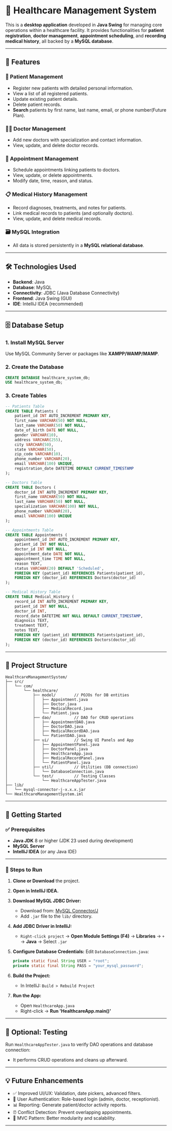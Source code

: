 # 🏥 Healthcare Management System

This is a **desktop application** developed in **Java Swing** for managing core operations within a healthcare facility. It provides functionalities for **patient registration**, **doctor management**, **appointment scheduling**, and **recording medical history**, all backed by a **MySQL database**.

---

## 🌟 Features

### 🧍 Patient Management
- Register new patients with detailed personal information.
- View a list of all registered patients.
- Update existing patient details.
- Delete patient records.
- **Search** patients by first name, last name, email, or phone number(Future Plan).

### 👨‍⚕️ Doctor Management
- Add new doctors with specialization and contact information.
- View, update, and delete doctor records.

### 📅 Appointment Management
- Schedule appointments linking patients to doctors.
- View, update, or delete appointments.
- Modify date, time, reason, and status.

### 📋 Medical History Management
- Record diagnoses, treatments, and notes for patients.
- Link medical records to patients (and optionally doctors).
- View, update, and delete medical records.

### 🗃️ MySQL Integration
- All data is stored persistently in a **MySQL relational database**.

---

## 🛠️ Technologies Used

- **Backend**: Java  
- **Database**: MySQL  
- **Connectivity**: JDBC (Java Database Connectivity)  
- **Frontend**: Java Swing (GUI)  
- **IDE**: IntelliJ IDEA (recommended)

---

## 🗄️ Database Setup

### 1. Install MySQL Server
Use MySQL Community Server or packages like **XAMPP/WAMP/MAMP**.

### 2. Create the Database

```sql
CREATE DATABASE healthcare_system_db;
USE healthcare_system_db;
```

### 3. Create Tables

```sql
-- Patients Table
CREATE TABLE Patients (
    patient_id INT AUTO_INCREMENT PRIMARY KEY,
    first_name VARCHAR(50) NOT NULL,
    last_name VARCHAR(50) NOT NULL,
    date_of_birth DATE NOT NULL,
    gender VARCHAR(10),
    address VARCHAR(255),
    city VARCHAR(50),
    state VARCHAR(50),
    zip_code VARCHAR(10),
    phone_number VARCHAR(20),
    email VARCHAR(100) UNIQUE,
    registration_date DATETIME DEFAULT CURRENT_TIMESTAMP
);

-- Doctors Table
CREATE TABLE Doctors (
    doctor_id INT AUTO_INCREMENT PRIMARY KEY,
    first_name VARCHAR(50) NOT NULL,
    last_name VARCHAR(50) NOT NULL,
    specialization VARCHAR(100) NOT NULL,
    phone_number VARCHAR(20),
    email VARCHAR(100) UNIQUE
);

-- Appointments Table
CREATE TABLE Appointments (
    appointment_id INT AUTO_INCREMENT PRIMARY KEY,
    patient_id INT NOT NULL,
    doctor_id INT NOT NULL,
    appointment_date DATE NOT NULL,
    appointment_time TIME NOT NULL,
    reason TEXT,
    status VARCHAR(20) DEFAULT 'Scheduled',
    FOREIGN KEY (patient_id) REFERENCES Patients(patient_id),
    FOREIGN KEY (doctor_id) REFERENCES Doctors(doctor_id)
);

-- Medical History Table
CREATE TABLE Medical_History (
    record_id INT AUTO_INCREMENT PRIMARY KEY,
    patient_id INT NOT NULL,
    doctor_id INT,
    record_date DATETIME NOT NULL DEFAULT CURRENT_TIMESTAMP,
    diagnosis TEXT,
    treatment TEXT,
    notes TEXT,
    FOREIGN KEY (patient_id) REFERENCES Patients(patient_id),
    FOREIGN KEY (doctor_id) REFERENCES Doctors(doctor_id)
);
```

---

## 📁 Project Structure

```
HealthcareManagementSystem/
├── src/
│   └── com/
│       └── healthcare/
│           ├── model/        // POJOs for DB entities
│           │   ├── Appointment.java
│           │   ├── Doctor.java
│           │   ├── MedicalRecord.java
│           │   └── Patient.java
│           ├── dao/          // DAO for CRUD operations
│           │   ├── AppointmentDAO.java
│           │   ├── DoctorDAO.java
│           │   ├── MedicalRecordDAO.java
│           │   └── PatientDAO.java
│           ├── ui/           // Swing UI Panels and App
│           │   ├── AppointmentPanel.java
│           │   ├── DoctorPanel.java
│           │   ├── HealthcareApp.java
│           │   ├── MedicalRecordPanel.java
│           │   └── PatientPanel.java
│           ├── util/         // Utilities (DB connection)
│           │   └── DatabaseConnection.java
│           └── test/         // Testing Classes
│               └── HealthcareAppTester.java
├── lib/
│   └── mysql-connector-j-x.x.x.jar
└── HealthcareManagementSystem.iml
```

---

## 🚀 Getting Started

### ✅ Prerequisites
- **Java JDK** 8 or higher (JDK 23 used during development)
- **MySQL Server**
- **IntelliJ IDEA** (or any Java IDE)

---

### 🧰 Steps to Run

1. **Clone or Download** the project.

2. **Open in IntelliJ IDEA.**

3. **Download MySQL JDBC Driver:**
   - Download from: [MySQL Connector/J](https://dev.mysql.com/downloads/connector/j/)
   - Add `.jar` file to the `lib/` directory.

4. **Add JDBC Driver in IntelliJ:**
   - `Right-click project` → **Open Module Settings (F4)** → **Libraries** → `+` → **Java** → Select `.jar`

5. **Configure Database Credentials:**
   Edit `DatabaseConnection.java`:
   ```java
   private static final String USER = "root";
   private static final String PASS = "your_mysql_password";
   ```

6. **Build the Project:**
   - In IntelliJ: `Build > Rebuild Project`

7. **Run the App:**
   - Open `HealthcareApp.java`
   - Right-click → **Run 'HealthcareApp.main()'**

---

## 🧪 Optional: Testing

Run `HealthcareAppTester.java` to verify DAO operations and database connection:
- It performs CRUD operations and cleans up afterward.

---

## 💡 Future Enhancements

- ✅ Improved UI/UX: Validation, date pickers, advanced filters.
- 🔐 User Authentication: Role-based login (admin, doctor, receptionist).
- 📊 Reporting: Generate patient/doctor activity reports.
- ⏰ Conflict Detection: Prevent overlapping appointments.
- 🧱 MVC Pattern: Better modularity and scalability.

---
